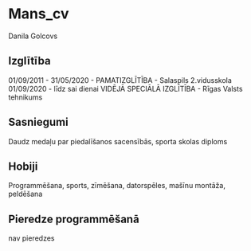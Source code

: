 # Mans_cv
Danila Golcovs


## Izglītība
01/09/2011 - 31/05/2020 - PAMATIZGLĪTĪBA - Salaspils 2.vidusskola
01/09/2020 - līdz sai dienai VIDĒJĀ SPECIĀLĀ IZGLĪTĪBA - Rīgas Valsts tehnikums

## Sasniegumi
Daudz medaļu par piedalīšanos sacensībās, sporta skolas diploms

## Hobiji
Programmēšana, sports, zīmēšana, datorspēles, mašīnu montāža, peldēšana

## Pieredze programmēšanā
nav pieredzes